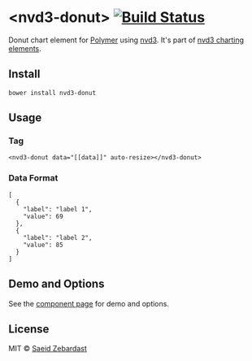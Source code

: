 # &lt;nvd3-donut&gt; [![Build Status](https://travis-ci.org/saeidzebardast/nvd3-donut.svg?branch=master)](https://travis-ci.org/saeidzebardast/nvd3-donut)

Donut chart element for [Polymer](https://www.polymer-project.org) using [nvd3](http://nvd3.org/). It's part of [nvd3 charting elements](https://github.com/saeidzebardast/nvd3-elements).

## Install

```
bower install nvd3-donut
```

## Usage

### Tag

```
<nvd3-donut data="[[data]]" auto-resize></nvd3-donut>
```

### Data Format

```
[
  {
    "label": "label 1",
    "value": 69
  },
  {
    "label": "label 2",
    "value": 85
  }
]
```

## Demo and Options
See the [component page](http://saeidzebardast.github.io/nvd3-donut) for demo and options.

## License

MIT © [Saeid Zebardast](http://zebardast.com)
